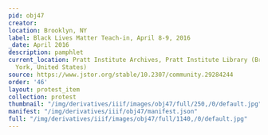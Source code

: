 ```yaml
---
pid: obj47
creator: 
location: Brooklyn, NY
label: Black Lives Matter Teach-in, April 8-9, 2016
_date: April 2016
description: pamphlet
current_location: Pratt Institute Archives, Pratt Institute Library (Brooklyn, New
  York, United States)
source: https://www.jstor.org/stable/10.2307/community.29284244
order: '46'
layout: protest_item
collection: protest
thumbnail: "/img/derivatives/iiif/images/obj47/full/250,/0/default.jpg"
manifest: "/img/derivatives/iiif/obj47/manifest.json"
full: "/img/derivatives/iiif/images/obj47/full/1140,/0/default.jpg"
---
```

